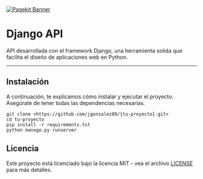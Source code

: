 
[![Pagekit Banner](https://ksr-ugc.imgix.net/assets/011/705/984/4ea78430d3ad7dc88106a7b973248ba7_original.jpg?ixlib=rb-4.0.2&crop=faces&w=1552&h=873&fit=crop&v=1463687041&auto=format&frame=1&q=92&s=16f9ae9168eecef976e5a19887afb152)](https://www.jgonzalez89.es/)

# Django API

API desarrollada con el framework Django, una herramienta solida que facilita el diseño de aplicaciones web en Python.

---

## Instalación

A continuación, te explicamos cómo instalar y ejecutar el proyecto. Asegúrate de tener todas las dependencias necesarias.

```shell
git clone <https://github.com/jgonzalez89/{tu-proyecto}.git>
cd tu-proyecto
pip install -r requirements.txt
python manage.py runserver

```


## Licencia

Este proyecto está licenciado bajo la licencia MIT - vea el archivo [LICENSE](LICENSE) para más detalles.
